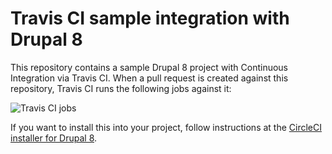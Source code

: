 # Travis CI sample integration with Drupal 8

This repository contains a sample Drupal 8 project with Continuous Integration
via Travis CI. When a pull request is created against this repository, Travis CI
runs the following jobs against it:

![Travis CI jobs](docs/images/jobs)

If you want to install this into your project, follow instructions at the
[CircleCI installer for Drupal 8](https://github.com/Lullabot/drupal8ci#circleci).
